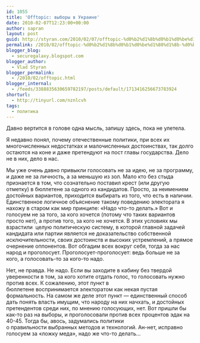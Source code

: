 ```yaml
---
id: 1055
title: 'Offtopic: выборы в Украине'
date: 2010-02-07T12:23:00+00:00
author: sapran
layout: post
guid: http://styran.com/2010/02/07/offtopic-%d0%b2%d1%8b%d0%b1%d0%be%d1%80%d1%8b-%d0%b2-%d1%83%d0%ba%d1%80%d0%b0%d0%b8%d0%bd%d0%b5/
permalink: /2010/02/offtopic-%d0%b2%d1%8b%d0%b1%d0%be%d1%80%d1%8b-%d0%b2-%d1%83%d0%ba%d1%80%d0%b0%d0%b8%d0%bd%d0%b5/
blogger_blog:
  - securegalaxy.blogspot.com
blogger_author:
  - Vlad Styran
blogger_permalink:
  - /2010/02/offtopic.html
blogger_internal:
  - /feeds/3388835630659782197/posts/default/1713416256673783924
shorturl:
  - http://tinyurl.com/nznlcvh
tags:
  - политика
---
```

Давно вертится в голове одна мысль, запишу здесь, пока не улетела.

Я недавно понял, почему&nbsp;отечественные&nbsp;политики, при всех их многочисленных недостатках и малочисленных достоинствах, так долго остаются на коне и даже претендуют на пост главы государства. Дело не в них, дело в нас.

Мы уже очень давно привыкли голосовать не за идею, не за программу, и даже не за личность, а за меньшую из зол. Мало кто без стыда признается в том, что сознательно поставил крест (или другую отметку) в бюллетене за одного из кандидатов. Просто, за неимением достойных вариантов, приходится выбирать из того, что есть в наличии. Единственное логичное&nbsp;объяснение&nbsp;такому поведению электората я нахожу в старом как мир принципе: &#171;Надо что-то делать.&#187; Вот и голосуем не за того, за кого хочется (потому что таких вариантов просто нет), а против того, за кого не хочется. В этих условиях мы взрастили &nbsp;целую политическую систему, в&nbsp;которой&nbsp;главной задачей кандидата или партии является не доказательство собственной исключительности, своих достоинств и&nbsp;высоких&nbsp;устремлений, а прямое очернение оппонентов. Вот обгадим всех вокруг себя, тогда за нас народ и проголосует. Проголосует-проголосует: ведь больше не за кого, а голосовать-то за кого-то надо.

Нет, не правда. Не надо. Если вы заходите в кабину без твердой уверенности в том, за кого хотите отдать голос, то голосовать нужно против всех. К сожалению, этот пункт в бюллетене&nbsp;воспринимается&nbsp;электоратом&nbsp;как&nbsp;некая&nbsp;пустая формальность. На самом же деле этот пункт &#8212; единственный способ дать понять власть имущим, что народу на них начхать, и достойных претендентов среди них, по мнению голосующих, нет. Вот пришли бы как-то раз на выборы, и проголосовали против всех процентов эдак на 40-45. Тогда бы, авось, задумались политики о&nbsp;правильности&nbsp;выбранных методов и технологий. Ан-нет, исправно голосуем за &#171;ложку меда&#187;, надо же что-то делать&#8230;

<div class="addtoany_share_save_container addtoany_content_bottom">
  <div class="a2a_kit a2a_kit_size_32 addtoany_list a2a_target" id="wpa2a_86">
    <a class="a2a_button_facebook" href="http://www.addtoany.com/add_to/facebook?linkurl=https%3A%2F%2Fblog.styran.com%2F2010%2F02%2Fofftopic-%25d0%25b2%25d1%258b%25d0%25b1%25d0%25be%25d1%2580%25d1%258b-%25d0%25b2-%25d1%2583%25d0%25ba%25d1%2580%25d0%25b0%25d0%25b8%25d0%25bd%25d0%25b5%2F&linkname=Offtopic%3A%20%D0%B2%D1%8B%D0%B1%D0%BE%D1%80%D1%8B%20%D0%B2%20%D0%A3%D0%BA%D1%80%D0%B0%D0%B8%D0%BD%D0%B5" title="Facebook" rel="nofollow" target="_blank"></a><a class="a2a_button_twitter" href="http://www.addtoany.com/add_to/twitter?linkurl=https%3A%2F%2Fblog.styran.com%2F2010%2F02%2Fofftopic-%25d0%25b2%25d1%258b%25d0%25b1%25d0%25be%25d1%2580%25d1%258b-%25d0%25b2-%25d1%2583%25d0%25ba%25d1%2580%25d0%25b0%25d0%25b8%25d0%25bd%25d0%25b5%2F&linkname=Offtopic%3A%20%D0%B2%D1%8B%D0%B1%D0%BE%D1%80%D1%8B%20%D0%B2%20%D0%A3%D0%BA%D1%80%D0%B0%D0%B8%D0%BD%D0%B5" title="Twitter" rel="nofollow" target="_blank"></a><a class="a2a_button_google_plus" href="http://www.addtoany.com/add_to/google_plus?linkurl=https%3A%2F%2Fblog.styran.com%2F2010%2F02%2Fofftopic-%25d0%25b2%25d1%258b%25d0%25b1%25d0%25be%25d1%2580%25d1%258b-%25d0%25b2-%25d1%2583%25d0%25ba%25d1%2580%25d0%25b0%25d0%25b8%25d0%25bd%25d0%25b5%2F&linkname=Offtopic%3A%20%D0%B2%D1%8B%D0%B1%D0%BE%D1%80%D1%8B%20%D0%B2%20%D0%A3%D0%BA%D1%80%D0%B0%D0%B8%D0%BD%D0%B5" title="Google+" rel="nofollow" target="_blank"></a><a class="a2a_button_linkedin" href="http://www.addtoany.com/add_to/linkedin?linkurl=https%3A%2F%2Fblog.styran.com%2F2010%2F02%2Fofftopic-%25d0%25b2%25d1%258b%25d0%25b1%25d0%25be%25d1%2580%25d1%258b-%25d0%25b2-%25d1%2583%25d0%25ba%25d1%2580%25d0%25b0%25d0%25b8%25d0%25bd%25d0%25b5%2F&linkname=Offtopic%3A%20%D0%B2%D1%8B%D0%B1%D0%BE%D1%80%D1%8B%20%D0%B2%20%D0%A3%D0%BA%D1%80%D0%B0%D0%B8%D0%BD%D0%B5" title="LinkedIn" rel="nofollow" target="_blank"></a><a class="a2a_dd addtoany_share_save" href="https://www.addtoany.com/share"></a>
  </div>
</div>